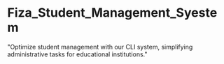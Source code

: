 # Fiza_Student_Management_Syestem
 "Optimize student management with our CLI system, simplifying administrative tasks for educational institutions."
